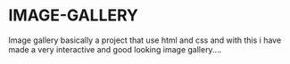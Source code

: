 # IMAGE-GALLERY
Image gallery basically a project that use html and css and with this i have made a very interactive and good looking image gallery....
